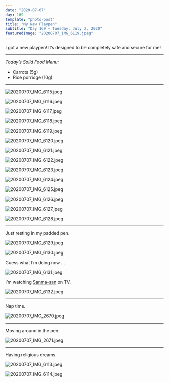 ```yaml
---
date: "2020-07-07"
day: 169
template: "photo-post"
title: "My New Playpen"
subtitle: "Day 169 – Tuesday, July 7, 2020"
featuredImage: "20200707_IMG_6119.jpeg"
---
```


I got a new playpen! It’s designed to be completely safe and secure for me!

<hr />

_Today’s Solid Food Menu:_

- Carrots (5g)
- Rice porridge (10g)

<hr />

![20200707_IMG_6115.jpeg](20200707_IMG_6115.jpeg)

![20200707_IMG_6116.jpeg](20200707_IMG_6116.jpeg)

![20200707_IMG_6117.jpeg](20200707_IMG_6117.jpeg)

![20200707_IMG_6118.jpeg](20200707_IMG_6118.jpeg)

![20200707_IMG_6119.jpeg](20200707_IMG_6119.jpeg)

![20200707_IMG_6120.jpeg](20200707_IMG_6120.jpeg)

![20200707_IMG_6121.jpeg](20200707_IMG_6121.jpeg)

![20200707_IMG_6122.jpeg](20200707_IMG_6122.jpeg)

![20200707_IMG_6123.jpeg](20200707_IMG_6123.jpeg)

![20200707_IMG_6124.jpeg](20200707_IMG_6124.jpeg)

![20200707_IMG_6125.jpeg](20200707_IMG_6125.jpeg)

![20200707_IMG_6126.jpeg](20200707_IMG_6126.jpeg)

![20200707_IMG_6127.jpeg](20200707_IMG_6127.jpeg)

![20200707_IMG_6128.jpeg](20200707_IMG_6128.jpeg)

<hr />

Just resting in my padded pen.

![20200707_IMG_6129.jpeg](20200707_IMG_6129.jpeg)

![20200707_IMG_6130.jpeg](20200707_IMG_6130.jpeg)

Guess what I’m doing now …

![20200707_IMG_6131.jpeg](20200707_IMG_6131.jpeg)

I’m watching <a href="https://en.wikipedia.org/wiki/Sanma_Akashiya">Sanma-san</a> on TV.

![20200707_IMG_6132.jpeg](20200707_IMG_6132.jpeg)

<hr />

Nap time.

![20200707_IMG_2670.jpeg](20200707_IMG_2670.jpeg)

<hr />

Moving around in the pen.

![20200707_IMG_2671.jpeg](20200707_IMG_2671.jpeg)

<hr />

Having religious dreams.

![20200707_IMG_6113.jpeg](20200707_IMG_6113.jpeg)

![20200707_IMG_6114.jpeg](20200707_IMG_6114.jpeg)

